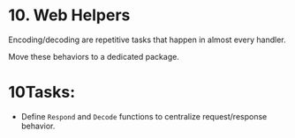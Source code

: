 # 10. Web Helpers

Encoding/decoding are repetitive tasks that happen in almost every handler.

Move these behaviors to a dedicated package.

# 10Tasks:

- Define `Respond` and `Decode` functions to centralize request/response behavior.

